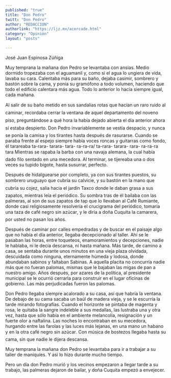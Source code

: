 ```yaml
---
published: "true"
title: "Don Pedro"
twitt: "Don Pedro"
author: "REDACCION"
authorlink: "https://ljz.mx/acercade.html"
category: "Opinión"
layout: "posts"

---
```



  José Juan Espinosa Zúñiga



  Muy temprana la mañana don Pedro se levantaba con ansias. Medio dormido tropezaba con el aguamanil y, como si el agua lo ungiera de vida, lavaba su cara. Calentaba más para su baño, dejaba casimir, sombrero y bastón sobre la cama, y ponía su gramófono a todo volumen, haciendo que todo el edificio calentara más agua. Todo lo anterior lo hacía siempre igual, cada mañana.



  Al salir de su baño metido en sus sandalias rotas que hacían un raro ruido al caminar, recordaba cerrar la ventana de aquel departamento del noveno piso, preguntándose a qué hora la había dejado abierta el día anterior ahora sí estaba despierto. Don Pedro invariablemente se vestía despacio, y nunca se ponía la camisa y los tirantes hasta después de rasurarse. Cuando se paraba frente al espejo siempre había voces roncas y guitarras como fondo, él tarareaba ta-rara- tarara- tara- ra-ra-ra/ ta-rara- tarara- rara- ra-ra-ra tara Mientras se rapaba la barba con una navaja alemana, la cual había dado filo sentado en una mecedora. Al terminar, se tijereaba una o dos veces su tupido bigote, hasta susurrar, perfecto.



  Después de hidalguearse por completo, ya con sus tirantes puestos, su sombrero uruguayo que cubría su calvicie, y su bastón en la mano que cubría su cojez, salía hacia el jardín Taxco donde le daban grasa a sus zapatos, mientras leía el periódico. Su sombra tras de él bailaba con las palmeras, al son de sus zapatos de tap que lo llevaban al Café Rumiante, donde casi religiosamente resolvería el crucigrama del periódico, tomaría una taza de café negro sin azúcar, y le diría a doña Cuquita la camarera, por usted no pasan los años.



  Después de caminar por calles empedradas y de buscar en el paisaje algo que no había el día anterior, llegaba decepcionado al taller. Ahí se le pasaban las horas, entre toqueteos, enamoramientos y decepciones, nadie le hablaba, ni le decía descansa, ni hasta mañana. Más tarde, de camino a casa, se sentaba durante unos minutos en una vieja plaza olvidada, descuidada como ninguna, eternamente húmeda y lodosa, donde abundaban sabinos y faltaban Sabinas. A aquella placita no concurría nadie más que no fueran palomas, mismas que le bajaban las migas de pan a nuestro amigo. Años después, por azares de la política, al presidente municipal se le ocurrió cerrarla para construir en el lugar oficinas de gobierno. Las más perjudicadas fueron las palomas.



  Don Pedro llegaba siempre acalorado a su casa, así que habría la ventana. De debajo de su cama sacaba un baúl de madera vieja, y se le escurría la tarde mirando fotografías. Cuando el horizonte se pintaba de magenta y rosa, le quitaba la sangre indeleble a sus medallas, las lustraba una y otra vez, hasta que sólo había en el ambiente melancolía, resignación y un fuerte olor a naftalina. Las noches lo encontraban en su mecedora, hurgando entre las farolas y las luces más lejanas, en una mano un habano y en la otra café negro sin azúcar. Con música de bostezos llegaba hasta su cama, sin que nadie le dijera descansa.



  Muy temprana la mañana don Pedro se levantaba para ir a trabajar a su taller de maniquíes. Y así lo hizo durante mucho tiempo.



  Pero un día don Pedro murió y los vecinos empezaron a llegar tarde a su trabajo, las palmeras dejaron de bailar, y doña Cuquita empezó a envejecer.

